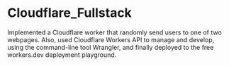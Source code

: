 # Cloudflare_Fullstack
Implemented a Cloudflare worker that randomly send users to one of two webpages. Also, used Cloudflare Workers API to manage and develop, using the command-line tool Wrangler, and finally deployed to the free workers.dev deployment playground.
